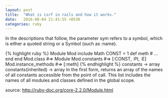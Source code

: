 ```yaml
---
layout: post
title:  "What is csrf in rails and how it works."
date:   2016-08-04 21:41:55 +0530
categories: ruby
---
```



In the descriptions that follow, the parameter sym refers to a symbol, which is either a quoted string or a Symbol (such as :name).

{% highlight ruby %}
Module Mod
  include Math
  CONST = 1
  def meth
    #  ...
  end
end
Mod.class              #=> Module
Mod.constants          #=> [:CONST, :PI, :E]
Mod.instance_methods   #=> [:meth]
{% endhighlight %}
constants → array
constants(inherited) → array
In the first form, returns an array of the names of all constants accessible from the point of call. This list includes the names of all modules and classes defined in the global scope.

source:<a> http://ruby-doc.org/core-2.2.0/Module.html</a>
